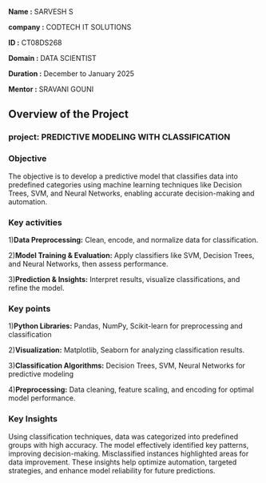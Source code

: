 **Name :** SARVESH S

**company :** CODTECH IT SOLUTIONS

**ID :** CT08DS268

**Domain :** DATA SCIENTIST

**Duration :** December to January 2025

**Mentor :** SRAVANI GOUNI

## Overview of the Project

### project: PREDICTIVE MODELING WITH CLASSIFICATION

### Objective 
The objective is to develop a predictive model that classifies data into predefined categories using machine learning techniques like Decision Trees, SVM, and Neural Networks, enabling accurate decision-making and automation.

### Key activities
1)**Data Preprocessing:** Clean, encode, and normalize data for classification.

2)**Model Training & Evaluation:** Apply classifiers like SVM, Decision Trees, and Neural Networks, then assess performance.

3)**Prediction & Insights:** Interpret results, visualize classifications, and refine the model.

### Key points
1)**Python Libraries:** Pandas, NumPy, Scikit-learn for preprocessing and classification

2)**Visualization:** Matplotlib, Seaborn for analyzing classification results.

3)**Classification Algorithms:** Decision Trees, SVM, Neural Networks for predictive modeling

4)**Preprocessing:** Data cleaning, feature scaling, and encoding for optimal model performance.

### Key Insights
Using classification techniques, data was categorized into predefined groups with high accuracy. The model effectively identified key patterns, improving decision-making. Misclassified instances highlighted areas for data improvement. These insights help optimize automation, targeted strategies, and enhance model reliability for future predictions.








